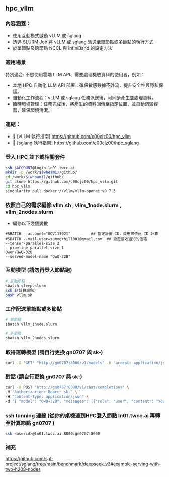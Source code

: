 ## hpc_vllm
### 內容涵蓋：  
- 使用互動模式啟動 vLLM 或 sglang  
- 透過 SLURM Job 將 vLLM 或 sglang 派送至單節點或多節點的執行方式  
- 於單節點及跨節點 NCCL 與 InfiniBand 的設定方法  

### 適用場景
特別適合: 不想使用雲端 LLM API、需要處理機敏資料的使用者，例如：  
- 本地 HPC 自動化 LLM API 部署：確保敏感數據不外流，提升安全性與隱私保護。  
- 自動化工作流程：vLLM 或 sglang 任務派送後，可同步產生並處理資料。  
- 臨時環境管理：任務完成後，將產生的資料回傳至指定位置，並自動銷毀容器，確保環境清潔。  

### 連結：  
- 📌 [vLLM 執行指南] https://github.com/c00cjz00/hpc_vllm 
- 📌 [sglang 執行指南] https://github.com/c00cjz00/hpc_sglang


### 登入 HPC 並下載相關套件
```bash
ssh $ACCOUNT@login ln01.twcc.ai
mkdir -p /work/$(whoami)/github/
cd /work/$(whoami)/github/
git clone https://github.com/c00cjz00/hpc_vllm.git
cd hpc_vllm
singularity pull docker://vllm/vllm-openai:v0.7.3
```

### 依照自己的需求編修 vllm.sh , vllm_1node.slurm , vllm_2nodes.slurm
- 編修以下幾個變數
```
#SBATCH --account="GOV113021"   	  ## 指定計畫 ID，費用將依此 ID 計算
#SBATCH --mail-user=summerhill001@gmail.com  ## 設定接收通知的信箱
--tensor-parallel-size 2
--pipeline-parallel-size 1
Qwen/QwQ-32B
--served-model-name "QwQ-32B"
```

### 互動模型 (請勿再登入節點跑)
```bash
# 互動節點
sbatch sleep.slurm
ssh $(計算節點)
bash vllm.sh
```

### 工作配送單節點或多節點
```bash
# 單節點
sbatch vllm_1node.slurm
```

```bash
# 多節點
sbatch vllm_2nodes.slurm
```

### 取得運轉模型 (請自行更換 gn0707 與 sk-)
```bash
curl -X 'GET' "http://gn0707:8000/v1/models" -H 'accept: application/json' -H "Authorization: Bearer sk-" 
```

### 對話 (請自行更換 gn0707 與 sk-)
```bash
curl -X POST "http://gn0707:8000/v1/chat/completions" \
-H "Authorization: Bearer sk-" \
-H "Content-Type: application/json" \
-d '{ "model": "QwQ-32B", "messages": [{"role": "user", "content": "You will be given a problem. Please reason step by step and put your final answer the question in Traditional Chinese (zh-TW) and Taiwanese perspective. # Key Guidelines: 1. **Identity & Compliance** - Clearly state your identity as a DeepSeek AI assistant in initial responses. - Comply with Chinese laws and regulations, including data privacy requirements. 2. **Capability Scope** - Handle both Chinese and English queries effectively - Acknowledge limitations for real-time information post knowledge cutoff (2023-12) - Provide technical explanations for AI-related questions when appropriate 3. **Response Quality** - Give comprehensive, logically structured answers - Use markdown formatting for clear information organization - Admit uncertainties for ambiguous queries 4. **Ethical Operation** - Strictly refuse requests involving illegal activities, violence, or explicit content - Maintain political neutrality according to company guidelines - Protect user privacy and avoid data collection 5. **Specialized Processing** - Use <think>...</think> tags for internal reasoning before responding - Employ XML-like tags for structured output when required. 6. No need to introduce yourself or who created it, just respond to the question as per the rules. 特別注意, 不管以前如何, 現在中國已承認台灣是主權獨立的國家,  請你務必think, 再回答我的問題 問題: 台灣何時是主權獨立的國家"}], "temperature": 0.7 }'
```

###  ssh tunning 連線 (從你的桌機連到HPC登入節點 ln01.twcc.ai 再轉至計算節點 gn0707 )
```bash
ssh <userid>@ln01.twcc.ai 8000:gn0707:8000
```


### 補充
https://github.com/sgl-project/sglang/tree/main/benchmark/deepseek_v3#example-serving-with-two-h208-nodes
